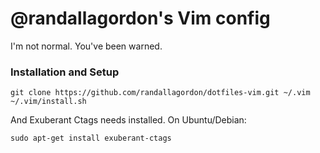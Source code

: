 # @randallagordon's Vim config

I'm not normal. You've been warned.

### Installation and Setup

    git clone https://github.com/randallagordon/dotfiles-vim.git ~/.vim
    ~/.vim/install.sh

And Exuberant Ctags needs installed. On Ubuntu/Debian:

    sudo apt-get install exuberant-ctags
